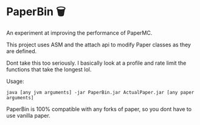 # PaperBin 🗑️
An experiment at improving the performance of PaperMC. 

This project uses ASM and the attach api to modify Paper classes as they are defined.

Dont take this too seriously. I basically look at a profile and rate limit the functions that take the longest lol.

Usage:
```
java [any jvm arguments] -jar PaperBin.jar ActualPaper.jar [any paper arguments]
```

PaperBin is 100% compatible with any forks of paper, so you dont have to use vanilla paper.
